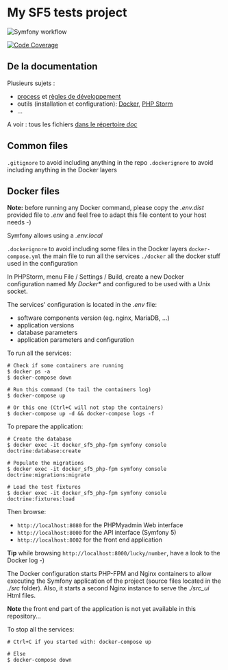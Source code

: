 # My SF5 tests project

![Symfony workflow](https://github.com/b2p-fred/Test-SF5/actions/workflows/symfony.yml/badge.svg)

[![Code Coverage](https://codecov.io/gh/b2p-fred/Test-SF5/branch/develop/graph/badge.svg)](https://codecov.io/gh/b2p-fred/Test-SF5)

## De la documentation

Plusieurs sujets : 
- [process](./doc/dev_process.md) et [règles de développement](doc/dev_rules.md)
- outils (installation et configuration): [Docker](./doc/tool_Docker.md), [PHP Storm](./doc/tool_PHPStorm.md)
- ...

A voir : tous les fichiers [dans le répertoire *doc*](./doc)

## Common files

`.gitignore` to avoid including anything in the repo
`.dockerignore` to avoid including anything in the Docker layers

## Docker files

**Note:** before running any Docker command, please copy the *.env.dist* provided file to *.env* and feel free to adapt this file content to your host needs -)

Symfony allows using a *.env.local*

`.dockerignore` to avoid including some files in the Docker layers
`docker-compose.yml` the main file to run all the services
`./docker` all the docker stuff used in the configuration

In PHPStorm, menu File / Settings / Build, create a new Docker configuration named *My Docker** and configured to be used with a Unix socket.

The services' configuration is located in the *.env* file:
- software components version (eg. nginx, MariaDB, ...)
- application versions
- database parameters
- application parameters and configuration

To run all the services:
```shell
# Check if some containers are running
$ docker ps -a
$ docker-compose down

# Run this command (to tail the containers log)
$ docker-compose up

# Or this one (Ctrl+C will not stop the containers)
$ docker-compose up -d && docker-compose logs -f
```

To prepare the application:
```shell
# Create the database
$ docker exec -it docker_sf5_php-fpm symfony console doctrine:database:create

# Populate the migrations
$ docker exec -it docker_sf5_php-fpm symfony console doctrine:migrations:migrate

# Load the test fixtures
$ docker exec -it docker_sf5_php-fpm symfony console doctrine:fixtures:load
```

Then browse:
- `http://localhost:8080` for the PHPMyadmin Web interface
- `http://localhost:8000` for the API interface (Symfony 5)
- `http://localhost:8002` for the front end application

**Tip** while browsing `http://localhost:8000/lucky/number`, have a look to the Docker log -)

The Docker configuration starts PHP-FPM and Nginx containers to allow executing the Symfony application of the project (source files located in the *./src* folder). Also, it starts a second Nginx instance to serve the *./src_ui* Html files.

**Note** the front end part of the application is not yet available in this repository...

To stop all the services:
```shell
# Ctrl+C if you started with: docker-compose up

# Else
$ docker-compose down
```

